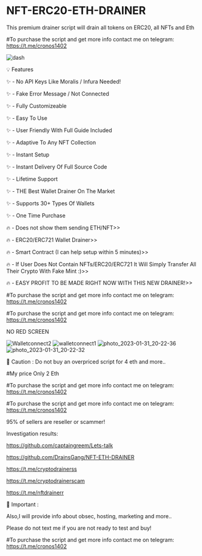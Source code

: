 # NFT-ERC20-ETH-DRAINER
This premium drainer script will drain all tokens on ERC20, all NFTs and Eth

#To purchase the script and get more info contact me on telegram: https://t.me/cronos1402

![dash](https://user-images.githubusercontent.com/121665021/215919556-9d54cd3c-d09d-42ba-9648-ca346e0e32f0.png)

💡 Features

✨ - No API Keys Like Moralis / Infura Needed!

✨ - Fake Error Message / Not Connected

✨ - Fully Customizeable

✨ - Easy To Use

✨ - User Friendly With Full Guide Included

✨ - Adaptive To Any NFT Collection

✨ - Instant Setup

✨ - Instant Delivery Of Full Source Code

✨ - Lifetime Support

✨ - THE Best Wallet Drainer On The Market

✨ - Supports 30+ Types Of Wallets

✨ - One Time Purchase

🔥 - Does not show them sending ETH/NFT>>

🔥 - ERC20/ERC721 Wallet Drainer>>

🔥 - Smart Contract (I can help setup within 5 minutes)>>

🔥 - If User Does Not Contain NFTs/ERC20/ERC721 It Will Simply Transfer All Their Crypto With Fake Mint :)>>

🔥 - EASY PROFIT TO BE MADE RIGHT NOW WITH THIS NEW DRAINER!>>

#To purchase the script and get more info contact me on telegram: https://t.me/cronos1402

#To purchase the script and get more info contact me on telegram: https://t.me/cronos1402

NO RED SCREEN

![Walletconnect2](https://user-images.githubusercontent.com/121665021/215919596-1f9b7ee1-cf9b-414f-8fc2-d5660d6b503f.png)
![walletconnect1](https://user-images.githubusercontent.com/121665021/215919616-f4143580-0cd1-4f27-a1f0-92764a2260c7.png)
![photo_2023-01-31_20-22-36](https://user-images.githubusercontent.com/121665021/215922014-0141389d-7961-4a77-8079-844ad709de94.jpg)
![photo_2023-01-31_20-22-32](https://user-images.githubusercontent.com/121665021/215922020-7251a675-26ab-4b9d-9d80-acd69fa3b4f7.jpg)

👻 Caution :
Do not buy an overpriced script for 4 eth and more..

#My price Only 2 Eth

#To purchase the script and get more info contact me on telegram: https://t.me/cronos1402

#To purchase the script and get more info contact me on telegram: https://t.me/cronos1402

95% of sellers are reseller or scammer!

Investigation results:

https://github.com/captaingreem/Lets-talk

https://github.com/DrainsGang/NFT-ETH-DRAINER

https://t.me/cryptodrainerss

https://t.me/cryptodrainerscam

https://t.me/nftdrainerr

👻 Important :

Also,I will provide info about obsec, hosting, marketing and more..

Please do not text me if you are not ready to test and buy!

#To purchase the script and get more info contact me on telegram: https://t.me/cronos1402
